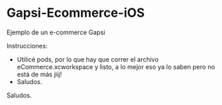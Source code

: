 # Gapsi-Ecommerce-iOS
Ejemplo de un e-commerce Gapsi

Instrucciones:
- Utilicé pods, por lo que hay que correr el archivo eCommerce.xcworkspace y listo, a lo mejor eso ya lo saben pero no está de más jiij!
- Saludos.

Saludos.
